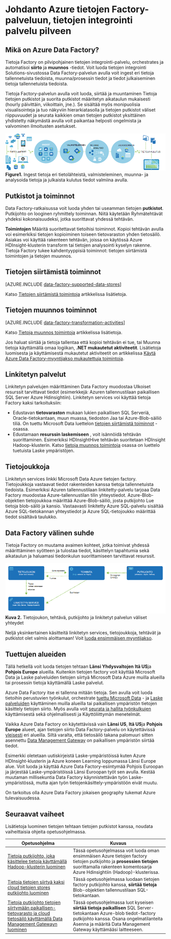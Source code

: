 <properties 
    pageTitle="Johdatus Data Factory-integroinnin tietopalvelu | Microsoft Azure" 
    description="Lisätietoja Azure Data Factory ominaisuudet: tietojen integrointi pilvipalveluun, orchestrates ja automatisoi siirto ja tietojen muunnos." 
    keywords="tietojen integrointi, cloud tietojen integrointi azure tietojen factory ominaisuudet"
    services="data-factory" 
    documentationCenter="" 
    authors="sharonlo101" 
    manager="jhubbard" 
    editor="monicar"/>

<tags 
    ms.service="data-factory" 
    ms.workload="data-services" 
    ms.tgt_pltfrm="na" 
    ms.devlang="na" 
    ms.topic="get-started-article" 
    ms.date="09/22/2016" 
    ms.author="shlo"/>

# <a name="introduction-to-azure-data-factory-service-a-data-integration-service-in-the-cloud"></a>Johdanto Azure tietojen Factory-palveluun, tietojen integrointi palvelu pilveen

## <a name="what-is-azure-data-factory"></a>Mikä on Azure Data Factory? 
Tietoja Factory on pilvipohjainen tietojen integrointi-palvelu, orchestrates ja automatisoi **siirto** ja **muunnos** -tiedot. Voit luoda tietojen integrointi Solutions-sivustossa Data Factory-palvelun avulla voit ingest eri tietoja tallennetuista tiedoista, muunna/prosessin tiedot ja tiedot julkaiseminen tietoja tallennetuista tiedoista. 

Tietoja Factory-palvelun avulla voit luoda, siirtää ja muuntaminen Tietoja tietojen putkistot ja suorita putkistot määritetyn aikataulun mukaisesti (hourly päivittäin, viikoittain, jne.). Se sisältää myös monipuolisia visualisointeja ja tuo näkyviin hierarkiatasolla ja tietojen putkistot väliset riippuvuudet ja seurata kaikkien oman tietojen putkistot yksittäinen yhdistetty näkymästä avulla voit paikantaa helposti ongelmista ja valvominen ilmoitusten asetukset.

![Kaavio: Factory yleiskatsaus, integrointi tietopalvelu](./media/data-factory-introduction/what-is-azure-data-factory.png)
**Figure1.** Ingest tietoja eri tietolähteistä, valmisteleminen, muunna- ja analysoida tietoja ja julkaista kulutus tiedot valmiina avulla.

## <a name="pipelines-and-activities"></a>Putkistot ja toiminnot
Data Factory-ratkaisussa voit luoda yhden tai useamman tietojen **putkistot**. Putkijohto on looginen ryhmittely toiminnan. Niitä käytetään Ryhmätehtävät yhdeksi kokonaisuudeksi, jotka suorittavat yhdessä tehtävän. 

**Toimintojen** Määritä suoritettavat tietoihisi toiminnot. Kopioi tehtävän avulla voi esimerkiksi tietojen kopioiminen toiseen tietovaraston yhden tietosäilö. Asiakas voi käyttää rakenteen tehtävän, joissa on käytössä Azure HDInsight-klusterin transform tai tietojen analysointi kyselyn rakenne. Tietoja Factory tukee kahdentyyppisiä toiminnot: tietojen siirtämistä toimintojen ja tietojen muunnos. 
  
## <a name="data-movement-activities"></a>Tietojen siirtämistä toiminnot 
[AZURE.INCLUDE [data-factory-supported-data-stores](../../includes/data-factory-supported-data-stores.md)]

Katso [Tietojen siirtämistä toimintoja](data-factory-data-movement-activities.md) artikkelissa lisätietoja. 

## <a name="data-transformation-activities"></a>Tietojen muunnos toiminnot
[AZURE.INCLUDE [data-factory-transformation-activities](../../includes/data-factory-transformation-activities.md)]

Katso [Tietoja muunnos toimintoja](data-factory-data-transformation-activities.md) artikkelissa lisätietoja.

Jos haluat siirtää ja tietoja tallentaa että kopioi tehtävän ei tue, tai Muunna tietoja käyttämällä omaa logiikan, **.NET mukautetut aktiviteetit**. Lisätietoja luomisesta ja käyttämisestä mukautetut aktiviteetit on artikkelissa [Käytä Azure Data Factory-myyntijakso mukautettuja toimintoja](data-factory-use-custom-activities.md).

## <a name="linked-services"></a>Linkitetyn palvelut
Linkitetyn palvelujen määrittäminen Data Factory muodostaa Ulkoiset resurssit tarvittavat tiedot (esimerkkejä: Azuren tallennustilaan paikallisen SQL Server Azure Hdinsightiin). Linkitetyn services voi käyttää tietoja Factory kaksi tarkoituksiin:

- Edustavan **tietovaraston** mukaan lukien paikallisen SQL Serveriä, Oracle-tietokantaan, muun muassa, tiedoston Jaa tai Azure-Blob-säiliö tiliä. On tuettu Microsoft Data luettelon [tietojen siirtämistä toiminnot](data-factory-data-movement-activities.md) -osassa. 
- Edustamaan **resurssin laskemiseen** , voit isännöidä tehtävän suorittaminen. Esimerkiksi HDInsightHive tehtävän suoritetaan HDInsight Hadoop-klusterin. Katso [tietoja muunnos toimintoja](data-factory-data-transformation-activities.md) osassa on luettelo tuetuista Laske ympäristöjen. 

## <a name="datasets"></a>Tietojoukkoja 
Linkitetyn services linkki Microsoft Data Azure tietojen factory. Tietojoukkoja vastaavat tiedot rakenteiden kanssa tietoja tallennetuista tiedoista. Esimerkiksi Azuren tallennustilaan linkitetty-palvelu tarjoaa Data Factory muodostaa Azure-tallennustilan tilin yhteystiedot. Azure-Blob-objektien tietojoukkoa määrittää Azure-Blob-säiliö, josta putkijohto Lue tietoja blob-säilö ja kansio. Vastaavasti linkitetty Azure SQL-palvelu sisältää Azure SQL-tietokannan yhteystiedot ja Azure SQL-tietojoukko määrittää tiedot sisältävä taulukko.   

## <a name="relationship-between-data-factory-entities"></a>Data Factory välinen suhde
Tietoja Factory on muutama avaimen kohteet, jotka toimivat yhdessä määrittäminen syötteen ja tulostaa tiedot, käsittelyn tapahtumia sekä aikataulun ja haluamasi tiedonkulun suorittamiseen tarvittavat resurssit.

![Kaavio: Data Factory tietojen integrointi pilvipalveluun - avain käsitteitä](./media/data-factory-introduction/data-integration-service-key-concepts.png)
**Kuva 2.** Tietojoukon, tehtävä, putkijohto ja linkitetyt palvelun väliset yhteydet

Neljä yksinkertainen käsitteitä linkitetyn services, tietojoukkoja, tehtävät ja putkistot olet valmis aloittamaan! Voit [luoda ensimmäisen myyntijakso](data-factory-build-your-first-pipeline.md). 

## <a name="supported-regions"></a>Tuettujen alueiden
Tällä hetkellä voit luoda tietojen tehtaan **Länsi Yhdysvaltojen** **Itä US**ja **Pohjois Europe** alueilla. Kuitenkin tietojen factory voit käyttää Microsoft Data ja Laske palveluiden tietojen siirtyä Microsoft Data Azure muilla alueilla tai prosessin tietoja käyttämällä Laske palvelut. 

Azure Data Factory itse ei tallenna mitään tietoja. Sen avulla voit luoda tietoihin perustuvien työnkulut, orchestrate [tuettu Microsoft Data](data-factory-data-movement-activities.md#supported-data-stores) - ja [Laske palveluiden](data-factory-compute-linked-services.md) käyttäminen muilla alueilla tai paikallisen ympäristön tietojen käsittely tietojen siirto. Myös avulla voit [seurata ja hallita työnkulkujen](data-factory-monitor-manage-pipelines.md) käyttämisestä sekä ohjelmallisesti ja Käyttöliittymän menetelmät. 

Vaikka Azure Data Factory on käytettävissä vain **Länsi US**, **Itä US**ja **Pohjois Europe** alueet, ajan tietojen siirto Data Factory-palvelu on käytettävissä [yleisesti](data-factory-data-movement-activities.md#global) eri alueilla. Siltä varalta, että tietosäilö takana palomuuri sitten asennettu [Data Management Gateway](data-factory-move-data-between-onprem-and-cloud.md) on paikallisen ympäristön siirtää tiedot. 

Esimerkki oletetaan uutiskirjeistä Laske-ympäristöissä kuten Azure HDInsight-klusterin ja Azure koneen Learning loppumassa Länsi Europe alue. Voit luoda ja käyttää Azure Data Factory-esiintymää Pohjois Euroopan ja järjestää Laske-ympäristöissä Länsi Euroopan työt sen avulla. Kestää muutaman millisekuntia Data Factory käynnistettävän työn Laske-ympäristössä, mutta ajan työn tietojenkäsittely-ympäristöön eivät muutu.

On tarkoitus olla Azure Data Factory jokaisen geography tukemat Azure tulevaisuudessa.
  
## <a name="next-steps"></a>Seuraavat vaiheet
Lisätietoja luominen tietojen tehtaan tietojen putkistot kanssa, noudata vaiheittaisia ohjeita opetusohjelmassa. 

Opetusohjelma | Kuvaus
-------- | -----------
[Tietoja putkijohto, joka käsittelee tietoja käyttämällä Hadoop-klusterin luominen](data-factory-build-your-first-pipeline.md) | Tässä opetusohjelmassa voit luoda oman ensimmäisen Azure tietojen factory tietojen putkijohto ja **prosessien tietojen** suorittamalla rakenteen komentosarja Azure Hdinsightiin (Hadoop)-klusterissa. |
[Tietoja tietojen siirtyä kaksi cloud tietojen stores putkijohto luominen](data-factory-copy-data-from-azure-blob-storage-to-sql-database.md) | Tässä opetusohjelmassa luodaan tietojen factory putkijohto kanssa, **siirtää tietoja** Blob-objektien tallennustilaan SQL-tietokantaan.
[Tietoja putkijohto tietojen siirtymään paikallisen-tietovarasto ja cloud tietosäilö käyttämällä Data Management Gatewayn luominen](data-factory-move-data-between-onprem-and-cloud.md) | Tässä opetusohjelmassa luot kyseisen **siirtää tietoja** **paikallisen** SQL Server-tietokantaan Azure-blob tiedot-factory putkijohto kanssa. Osana ongelmatilanteita Asenna ja määritä Data Management Gateway käyttämääsi laitteeseen. 
